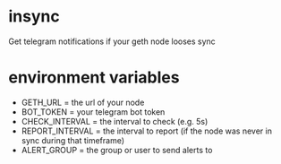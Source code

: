 # insync

Get telegram notifications if your geth node looses sync 

# environment variables
- GETH_URL = the url of your node
- BOT_TOKEN = your telegram bot token
- CHECK_INTERVAL = the interval to check (e.g. 5s)
- REPORT_INTERVAL = the interval to report (if the node was never in sync during that timeframe)
- ALERT_GROUP = the group or user to send alerts to